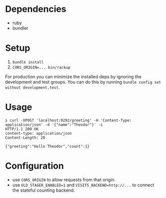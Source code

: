 # Dependencies

- ruby
- bundler

# Setup

1. `bundle install`
2. `CORS_ORIGIN=... bin/rackup`

For production you can minimize the installed deps by ignoring the development
and test groups. You can do this by running `bundle config set without
development,test`.

# Usage

```
❯ curl -XPOST 'localhost:9292/greeting' -H 'Content-Type: application/json' -d '{"name":"Theodor"}' -i
HTTP/1.1 200 OK
content-type: application/json
Content-Length: 28

{"greeting":"Hello Theodor","count":1}
```

# Configuration

- use `CORS_ORIGIN` to allow requests from that origin.
- use `OLD_STAGER_ENABLED=1` and `VISITS_BACKEND=http://...` to connect the
  stateful counting backend.
